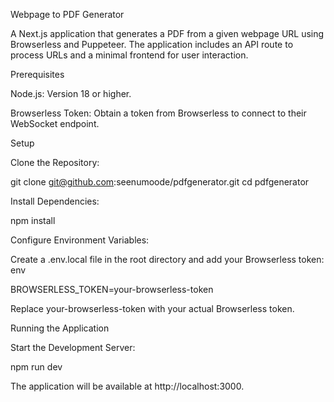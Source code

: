 Webpage to PDF Generator

A Next.js application that generates a PDF from a given webpage URL using Browserless and Puppeteer. The application includes an API route to process URLs and a minimal frontend for user interaction.

Prerequisites

Node.js: Version 18 or higher.

Browserless Token: Obtain a token from Browserless to connect to their WebSocket endpoint.

Setup

Clone the Repository:

git clone git@github.com:seenumoode/pdfgenerator.git
cd pdfgenerator

Install Dependencies:

npm install

Configure Environment Variables:

Create a .env.local file in the root directory and add your Browserless token:
env

BROWSERLESS_TOKEN=your-browserless-token

Replace your-browserless-token with your actual Browserless token.

Running the Application

Start the Development Server:

npm run dev

The application will be available at http://localhost:3000.
